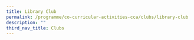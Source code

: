 ```yaml
---
title: Library Club
permalink: /programme/co-curricular-activities-cca/clubs/library-club
description: ""
third_nav_title: Clubs
---
```

